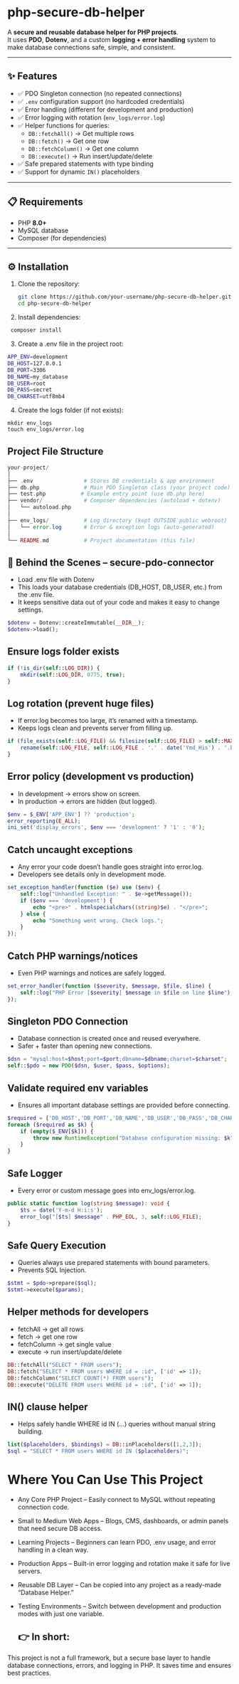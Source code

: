# php-secure-db-helper  

A **secure and reusable database helper for PHP projects**.  
It uses **PDO**, **Dotenv**, and a custom **logging + error handling** system to make database connections safe, simple, and consistent.  

---

## ✨ Features  

- ✅ PDO Singleton connection (no repeated connections)  
- ✅ `.env` configuration support (no hardcoded credentials)  
- ✅ Error handling (different for development and production)  
- ✅ Error logging with rotation (`env_logs/error.log`)  
- ✅ Helper functions for queries:  
  - `DB::fetchAll()` → Get multiple rows  
  - `DB::fetch()` → Get one row  
  - `DB::fetchColumn()` → Get one column  
  - `DB::execute()` → Run insert/update/delete  
- ✅ Safe prepared statements with type binding  
- ✅ Support for dynamic `IN()` placeholders  

---

## 📋 Requirements  

- PHP **8.0+**  
- MySQL database  
- Composer (for dependencies)  

---

## ⚙️ Installation  

1. Clone the repository:  
   ```bash
   git clone https://github.com/your-username/php-secure-db-helper.git
   cd php-secure-db-helper

2. Install dependencies:
 ```bash
  composer install
 ```

3. Create a .env file in the project root:
```bash
APP_ENV=development
DB_HOST=127.0.0.1
DB_PORT=3306
DB_NAME=my_database
DB_USER=root
DB_PASS=secret
DB_CHARSET=utf8mb4
```

4. Create the logs folder (if not exists):
```
mkdir env_logs
touch env_logs/error.log
```


## Project File Structure

```php
your-project/
│
├── .env                # Stores DB credentials & app environment
├── db.php              # Main PDO Singleton class (your project code)
├── test.php           # Example entry point (use db.php here)
├── vendor/             # Composer dependencies (autoload + dotenv)
│   └── autoload.php
│
├── env_logs/           # Log directory (kept OUTSIDE public webroot)
│   └── error.log       # Error & exception logs (auto-generated)
│
└── README.md           # Project documentation (this file)
```



##  🔎 Behind the Scenes – secure-pdo-connector

-  Load .env file with Dotenv
-  This loads your database credentials (DB_HOST, DB_USER, etc.) from the .env file.
- It keeps sensitive data out of your code and makes it easy to change settings.
```php
$dotenv = Dotenv::createImmutable(__DIR__);
$dotenv->load();
```
## Ensure logs folder exists
```php
if (!is_dir(self::LOG_DIR)) {
    mkdir(self::LOG_DIR, 0775, true);
}
```

## Log rotation (prevent huge files)
- If error.log becomes too large, it’s renamed with a timestamp.
- Keeps logs clean and prevents server from filling up.

```php
if (file_exists(self::LOG_FILE) && filesize(self::LOG_FILE) > self::MAX_LOG_SIZE) {
    rename(self::LOG_FILE, self::LOG_FILE . '.' . date('Ymd_His') . '.bak');
}
```

## Error policy (development vs production)
- In development → errors show on screen.
- In production → errors are hidden (but logged).

```php
$env = $_ENV['APP_ENV'] ?? 'production';
error_reporting(E_ALL);
ini_set('display_errors', $env === 'development' ? '1' : '0');
```

## Catch uncaught exceptions
- Any error your code doesn’t handle goes straight into error.log.
- Developers see details only in development mode.

```php
set_exception_handler(function ($e) use ($env) {
    self::log("Unhandled Exception: " . $e->getMessage());
    if ($env === 'development') {
        echo "<pre>" . htmlspecialchars((string)$e) . "</pre>";
    } else {
        echo "Something went wrong. Check logs.";
    }
});

```

## Catch PHP warnings/notices
- Even PHP warnings and notices are safely logged.

```php
set_error_handler(function ($severity, $message, $file, $line) {
    self::log("PHP Error [$severity] $message in $file on line $line");
});
```

## Singleton PDO Connection
- Database connection is created once and reused everywhere.
- Safer + faster than opening new connections.
```php
$dsn = "mysql:host=$host;port=$port;dbname=$dbname;charset=$charset";
self::$pdo = new PDO($dsn, $user, $pass, $options);
```

## Validate required env variables
- Ensures all important database settings are provided before connecting.
```php
$required = ['DB_HOST','DB_PORT','DB_NAME','DB_USER','DB_PASS','DB_CHARSET'];
foreach ($required as $k) {
    if (empty($_ENV[$k])) {
        throw new RuntimeException("Database configuration missing: $k");
    }
}
```

## Safe Logger
- Every error or custom message goes into env_logs/error.log.
```php
public static function log(string $message): void {
    $ts = date('Y-m-d H:i:s');
    error_log("[$ts] $message" . PHP_EOL, 3, self::LOG_FILE);
}

```

## Safe Query Execution
- Queries always use prepared statements with bound parameters.
- Prevents SQL Injection.

```php
$stmt = $pdo->prepare($sql);
$stmt->execute($params);
```

## Helper methods for developers
- fetchAll → get all rows
- fetch → get one row
- fetchColumn → get single value
- execute → run insert/update/delete

```php
DB::fetchAll("SELECT * FROM users");
DB::fetch("SELECT * FROM users WHERE id = :id", ['id' => 1]);
DB::fetchColumn("SELECT COUNT(*) FROM users");
DB::execute("DELETE FROM users WHERE id = :id", ['id' => 1]);
```

## IN() clause helper
-  Helps safely handle WHERE id IN (...) queries without manual string building.

```php
list($placeholders, $bindings) = DB::inPlaceholders([1,2,3]);
$sql = "SELECT * FROM users WHERE id IN ($placeholders)";
```

# Where You Can Use This Project
- Any Core PHP Project – Easily connect to MySQL without repeating connection code.
- Small to Medium Web Apps – Blogs, CMS, dashboards, or admin panels that need secure DB access.
- Learning Projects – Beginners can learn PDO, .env usage, and error handling in a clean way.
- Production Apps – Built-in error logging and rotation make it safe for live servers.
- Reusable DB Layer – Can be copied into any project as a ready-made “Database Helper.”
- Testing Environments – Switch between development and production modes with just one variable.

  ## 👉 In short:
This project is not a full framework, but a secure base layer to handle database connections, errors, and logging in PHP. It saves time and ensures best practices.
